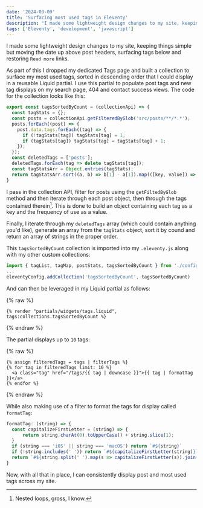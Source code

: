```yaml
---
date: '2024-03-09'
title: 'Surfacing most used tags in Eleventy'
description: "I made some lightweight design changes to my site, keeping things simple but moving the date up above post headers, surfacing tags below and restoring `Read more` links."
tags: ['Eleventy', 'development', 'javascript']
---
```

I made some lightweight design changes to my site, keeping things simple but moving the date up above post headers, surfacing tags below and restoring `Read more` links.<!-- excerpt -->

As part of this I dropped my dedicated Tags page and built a collection to surface my most used tags, sorted in descending order that I could display in a reusable Liquid partial. I use this partial to populate post tags and new tag displays on my search page, 404 and contact success views. The code for the collection looks like this:

```javascript
export const tagsSortedByCount = (collectionApi) => {
  const tagStats = {};
  const posts = collectionApi.getFilteredByGlob('src/posts/**/*.*');
  posts.forEach((post) => {
    post.data.tags.forEach((tag) => {
      if (!tagStats[tag]) tagStats[tag] = 1;
      if (tagStats[tag]) tagStats[tag] = tagStats[tag] + 1;
    });
  });
  const deletedTags = ['posts'];
  deletedTags.forEach(tag => delete tagStats[tag]);
  const tagStatsArr = Object.entries(tagStats);
  return tagStatsArr.sort((a, b) => b[1] - a[1]).map(([key, value]) => `${key}`);
}
```

I pass in the collection API, filter for posts using the `getFiltedByGlob` method and then iterate through each post object, then through the tags contained therein[^1]. This is done to build an object containing each tag as a key and the frequency of use as a value.

Finally, I iterate through my `deletedTags` array (which could contain anything you'd like), generate an array from the `tagStats` object, sort it by cound and return an array of strings in the proper order.

This `tagsSortedByCount` collection is imported into my `.eleventy.js` along with my other custom collections:

```javascript
import { tagList, tagMap, postStats, tagsSortedByCount } from './config/collections/index.js'
...
eleventyConfig.addCollection('tagsSortedByCount', tagsSortedByCount)
````

And can then be leveraged in my Liquid partial as follows:

{% raw %}
```liquid
{% render "partials/widgets/tags.liquid", tags:collections.tagsSortedByCount %}
```
{% endraw %}

The partial displays up to `10` tags:

{% raw %}
```liquid
{% assign filteredTags = tags | filterTags %}
{% for tag in filteredTags limit: 10 %}
  <a class="tag" href="/tags/{{ tag | downcase }}">{{ tag | formatTag }}</a>
{% endfor %}
```
{% endraw %}

While also making use of a filter to format the tags for display called `formatTag`:

```javascript
formatTag: (string) => {
  const capitalizeFirstLetter = (string) => {
      return string.charAt(0).toUpperCase() + string.slice(1);
  }
  if (string === 'iOS' || string === 'macOS') return `#${string}`
  if (!string.includes(' ')) return `#${capitalizeFirstLetter(string)}`
  return `#${string.split(' ').map(s => capitalizeFirstLetter(s)).join('')}`
}
```

Now, with all that in place, I can consistently display post and most used tags across my site.

[^1]: Nested loops, gross, I know.